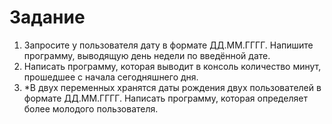 # Задание

1. Запросите у пользователя дату в формате ДД.ММ.ГГГГ. Напишите программу, выводящую день недели по введённой дате.
2. Написать программу, которая выводит в консоль количество минут, прошедшее с начала сегодняшнего дня.
3. \*В двух переменных хранятся даты рождения двух пользователей в формате ДД.ММ.ГГГГ. Написать программу, которая определяет более молодого пользователя.
